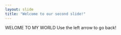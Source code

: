 ```yaml
---
layout: slide
title: "Welcome to our second slide!"
---
```

WELOME TO MY WORLD
Use the left arrow to go back!
